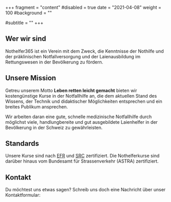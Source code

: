 +++
fragment = "content"
#disabled = true
date = "2021-04-08"
weight = 100
#background = ""

#subtitle = ""
+++

## Wer wir sind

Nothelfer365 ist ein Verein mit dem Zweck, die Kenntnisse der Nothilfe und der präklinischen Notfallversorgung und der Laienausbildung im Rettungswesen in der Bevölkerung zu fördern.

## Unsere Mission

Getreu unserem Motto **Leben retten leicht gemacht** bieten wir kostengünstige Kurse in der Notfallhilfe an, die dem aktuellen Stand des Wissens, der Technik und didaktischer Möglichkeiten entsprechen und ein breites Publikum ansprechen.

Wir arbeiten daran eine gute, schnelle medizinische Notfallhilfe durch möglichst viele, handlungbereite und gut ausgebildete Laienhelfer in der Bevölkerung in der Schweiz zu gewährleisten.

## Standards

Unsere Kurse sind nach [EFR](https://emergencyfirstresponse.com) und [SRC](https://resuscitation.ch) zertifiziert.
Die Nothelferkurse sind darüber hinaus vom Bundesamt für Strassenverkehr (ASTRA) zertifiziert.

## Kontakt

Du möchtest uns etwas sagen? Schreib uns doch eine Nachricht über unser Kontaktformular:

<script type="application/ld+json">
  {
    "@context": "https://schema.org",
    "@type": "Organization",
    "name": "Nothelfer365",
    "description": "Im Nothelferkurs für Führerausweisbewerbende lernst du richtiges Verhalten im Notfall. Von Wiederbelebung bis Patientenbetreuung und Wundversorgung enthält der Kurs alles Nötige um Leben zu retten.",
    "sameAs": "https://nothelfer365.ch",
    "address": {
        "@type": "PostalAddress",
        "streetAddress": "Muehlezelgstrasse 26",
        "postalCode": "8047",
        "addressLocality": "Zurich",
        "addressCountry": "Switzerland"
    },
    "logo": "https://nothelfer365.ch/images/logo.svg",
    "slogan": "Leben retten leicht gemacht"
  }
</script>